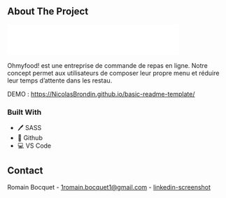 ## About The Project

[![HoMyFood][product-screenshot]](https://NicolasBrondin.github.io/basic-readme-template/)

Ohmyfood! est une entreprise de commande de repas en ligne. Notre concept permet aux
utilisateurs de composer leur propre menu et réduire leur temps d’attente dans les
restau.

DEMO : https://NicolasBrondin.github.io/basic-readme-template/

### Built With

* 🖊️ SASS
* 🐙 Github
* 💻 VS Code

<!-- CONTACT -->
## Contact

Romain Bocquet - 1romain.bocquet1@gmail.com - [linkedin-screenshot][linkedin-url]



[linkedin-screenshot]: https://www.google.com/search?q=linkedin+logo&rlz=1C1VDKB_frFR990FR990&sxsrf=ALiCzsb_ay3EayfwgnwArDGw9OVCtt7s4g:1668594663711&source=lnms&tbm=isch&sa=X&ved=2ahUKEwjf8NDBv7L7AhVIRaQEHYu5CGAQ_AUoAXoECAMQAw&biw=1536&bih=714&dpr=1.25#imgrc=JdyXos__tp7KHM
[linkedin-url]: https://www.linkedin.com/in/romain-bocquet/
[product-screenshot]: /public/img/logo/ohmyfood%402x.svg